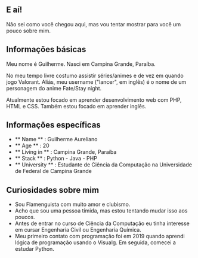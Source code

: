 ## E aí!

Não sei como você chegou aqui, mas vou tentar mostrar para você um pouco sobre mim.

## Informações básicas

Meu nome é Guilherme. Nasci em Campina Grande, Paraíba.

No meu tempo livre costumo assistir séries/animes e de vez em quando jogo Valorant. Aliás, meu username ("lancer", em inglês) é o nome de um personagem do anime Fate/Stay night.

Atualmente estou focado em aprender desenvolvimento web com PHP, HTML e CSS. Também estou focado em aprender inglês.

## Informações específicas

* ** Name ** : Guilherme Aureliano
* ** Age ** : 20
* ** Living in ** : Campina Grande, Paraíba
* ** Stack ** : Python - Java - PHP
* ** University ** : Estudante de Ciência da Computação na Universidade de Federal de Campina Grande

## Curiosidades sobre mim

* Sou Flamenguista com muito amor e clubismo.
* Acho que sou uma pessoa tímida, mas estou tentando mudar isso aos poucos.
* Antes de entrar no curso de Ciência da Computação eu tinha interesse em cursar Engenharia Civil ou Engenharia Química.
* Meu primeiro contato com programação foi em 2019 quando aprendi lógica de programação usando o Visualg. Em seguida, comecei a estudar Python.
